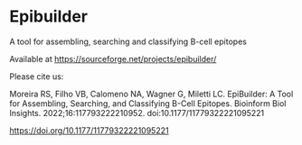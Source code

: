 # Epibuilder
A tool for assembling, searching and classifying B-cell epitopes

Available at https://sourceforge.net/projects/epibuilder/

Please cite us:

Moreira RS, Filho VB, Calomeno NA, Wagner G, Miletti LC. 
EpiBuilder: A Tool for Assembling, Searching, and Classifying B-Cell Epitopes. 
Bioinform Biol Insights. 2022;16:117793222210952. doi:10.1177/11779322221095221

https://doi.org/10.1177/11779322221095221
